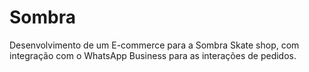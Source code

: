 # Sombra
Desenvolvimento de um E-commerce para a Sombra Skate shop, com integração com o WhatsApp Business para as interações de pedidos.
